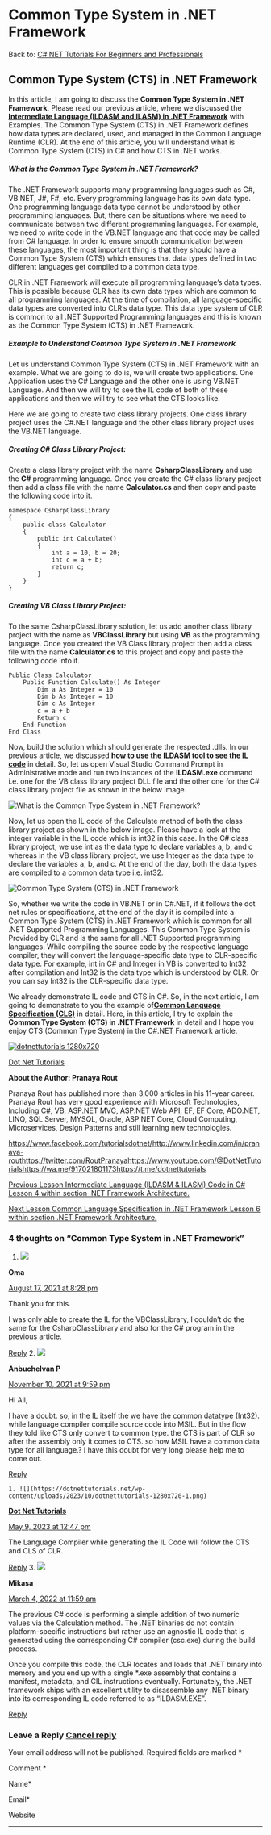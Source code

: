 # Common Type System in .NET Framework
		

Back to: [C#.NET Tutorials For Beginners and Professionals](https://dotnettutorials.net/course/csharp-dot-net-tutorials/)

## **Common Type System (CTS) in .NET Framework**

In this article, I am going to discuss the **Common Type System in .NET Framework**. Please read our previous article, where we discussed the [**Intermediate Language (ILDASM and ILASM) in .NET Framework**](https://dotnettutorials.net/lesson/intermediate-language/) with Examples. The Common Type System (CTS) in .NET Framework defines how data types are declared, used, and managed in the Common Language Runtime (CLR). At the end of this article, you will understand what is Common Type System (CTS) in C# and how CTS in .NET works. 

##### **What is** **the Common Type System in .NET Framework?**

The .NET Framework supports many programming languages such as C#, VB.NET, J#, F#, etc. Every programming language has its own data type. One programming language data type cannot be understood by other programming languages. But, there can be situations where we need to communicate between two different programming languages. For example, we need to write code in the VB.NET language and that code may be called from C# language. In order to ensure smooth communication between these languages, the most important thing is that they should have a Common Type System (CTS) which ensures that data types defined in two different languages get compiled to a common data type.

CLR in .NET Framework will execute all programming language’s data types. This is possible because CLR has its own data types which are common to all programming languages. At the time of compilation, all language-specific data types are converted into CLR’s data type. This data type system of CLR is common to all .NET Supported Programming languages and this is known as the Common Type System (CTS) in .NET Framework.

##### **Example to Understand Common Type System in .NET Framework**

Let us understand Common Type System (CTS) in .NET Framework with an example. What we are going to do is, we will create two applications. One Application uses the C# Language and the other one is using VB.NET Language. And then we will try to see the IL code of both of these applications and then we will try to see what the CTS looks like.

Here we are going to create two class library projects. One class library project uses the C#.NET language and the other class library project uses the VB.NET language.

##### **Creating C# Class Library Project:**

Create a class library project with the name **CsharpClassLibrary** and use the **C#** programming language. Once you create the C# class library project then add a class file with the name **Calculator.cs** and then copy and paste the following code into it.

```
namespace CsharpClassLibrary
{
    public class Calculator
    {
        public int Calculate()
        {
            int a = 10, b = 20;
            int c = a + b;
            return c;
        }
    }
}
```

##### **Creating VB Class Library Project:**

To the same CsharpClassLibrary solution, let us add another class library project with the name as **VBClassLibrary** but using **VB** as the programming language. Once you created the VB Class library project then add a class file with the name **Calculator.cs** to this project and copy and paste the following code into it.

```
Public Class Calculator
    Public Function Calculate() As Integer
        Dim a As Integer = 10
        Dim b As Integer = 10
        Dim c As Integer
        c = a + b
        Return c
    End Function
End Class
```

Now, build the solution which should generate the respected .dlls. In our previous article, we discussed [**how to use the ILDASM tool to see the IL code**](https://dotnettutorials.net/lesson/intermediate-language/) in detail. So, let us open Visual Studio Command Prompt in Administrative mode and run two instances of the **ILDASM.exe** command i.e. one for the VB class library project DLL file and the other one for the C# class library project file as shown in the below image.

![What is the Common Type System in .NET Framework?](https://dotnettutorials.net/wp-content/uploads/2020/02/word-image-122.png "What is the Common Type System in .NET Framework?")

Now, let us open the IL code of the Calculate method of both the class library project as shown in the below image. Please have a look at the integer variable in the IL code which is int32 in this case. In the C# class library project, we use int as the data type to declare variables a, b, and c whereas in the VB class library project, we use Integer as the data type to declare the variables a, b, and c. At the end of the day, both the data types are compiled to a common data type i.e. int32.

![Common Type System (CTS) in .NET Framework](https://dotnettutorials.net/wp-content/uploads/2020/02/word-image-123.png "Common Type System (CTS) in .NET Framework")

So, whether we write the code in VB.NET or in C#.NET, if it follows the dot net rules or specifications, at the end of the day it is compiled into a Common Type System (CTS) in .NET Framework which is common for all .NET Supported Programming Languages. This Common Type System is Provided by CLR and is the same for all .NET Supported programming languages. While compiling the source code by the respective language compiler, they will convert the language-specific data type to CLR-specific data type. For example, int in C# and Integer in VB is converted to Int32 after compilation and Int32 is the data type which is understood by CLR. Or you can say Int32 is the CLR-specific data type.

We already demonstrate IL code and CTS in C#. So, in the next article, I am going to demonstrate to you the example of[**Common Language Specification (CLS)**](https://dotnettutorials.net/lesson/common-language-specification/) in detail. Here, in this article, I try to explain the **Common Type System (CTS) in .NET Framework** in detail and I hope you enjoy CTS (Common Type System) in the C#.NET Framework article.

[![dotnettutorials 1280x720](https://dotnettutorials.net/wp-content/uploads/2023/10/dotnettutorials-1280x720-1.png)](https://dotnettutorials.net/pranaya-rout/)

[Dot Net Tutorials](https://dotnettutorials.net/pranaya-rout/)

**About the Author: Pranaya Rout**

Pranaya Rout has published more than 3,000 articles in his 11-year career. Pranaya Rout has very good experience with Microsoft Technologies, Including C#, VB, ASP.NET MVC, ASP.NET Web API, EF, EF Core, ADO.NET, LINQ, SQL Server, MYSQL, Oracle, ASP.NET Core, Cloud Computing, Microservices, Design Patterns and still learning new technologies.

https://www.facebook.com/tutorialsdotnet/http://www.linkedin.com/in/pranaya-routhttps://twitter.com/RoutPranayahttps://www.youtube.com/@DotNetTutorialshttps://wa.me/917021801173https://t.me/dotnettutorials

	
[Previous Lesson
Intermediate Language (ILDASM & ILASM) Code in C#
			Lesson 4 within section .NET Framework Architecture.](https://dotnettutorials.net/lesson/intermediate-language/)

	
[Next Lesson
Common Language Specification in .NET Framework
			Lesson 6 within section .NET Framework Architecture.](https://dotnettutorials.net/lesson/common-language-specification/)

### 			4 thoughts on “Common Type System in .NET Framework”

		
1. ![](https://secure.gravatar.com/avatar/d713a67d5f85255ee9068db16329a6ea?s=50&d=mm&r=g)

**Oma**

[August 17, 2021 at 8:28 pm](https://dotnettutorials.net/lesson/common-type-system/#comment-2334)
													
Thank you for this.

I was only able to create the IL for the VBClassLibrary, I couldn’t do the same for the CsharpClassLibrary and also for the C# program in the previous article.
							
[Reply](https://dotnettutorials.net/lesson/common-type-system//#comment-2334)
2. ![](https://secure.gravatar.com/avatar/cb40c83845c69e2daa6eec6dda473dea?s=50&d=mm&r=g)

**Anbuchelvan P**

[November 10, 2021 at 9:59 pm](https://dotnettutorials.net/lesson/common-type-system/#comment-2479)
													
Hi All, 

I have a doubt. so, in the IL itself the we have the common datatype (Int32). while language compiler compile source code into MSIL.  But in the flow they told like CTS  only convert to common type. the CTS is part of CLR so after the assembly only it comes to CTS. so how MSIL have a common data type for all language.?   I have this doubt for very long please help me to come out.
							
[Reply](https://dotnettutorials.net/lesson/common-type-system//#comment-2479)
							
    1. ![](https://dotnettutorials.net/wp-content/uploads/2023/10/dotnettutorials-1280x720-1.png)

**[Dot Net Tutorials](https://dotnettutorials.net)**

[May 9, 2023 at 12:47 pm](https://dotnettutorials.net/lesson/common-type-system/#comment-4334)
													
The Language Compiler while generating the IL Code will follow the CTS and CLS of CLR.
							
[Reply](https://dotnettutorials.net/lesson/common-type-system//#comment-4334)
3. ![](https://secure.gravatar.com/avatar/aa2e1e8d6d36789947040f5f2a0238b3?s=50&d=mm&r=g)

**Mikasa**

[March 4, 2022 at 11:59 am](https://dotnettutorials.net/lesson/common-type-system/#comment-2783)
													
The previous C# code is performing a simple addition of two numeric values via the Calculation method. The .NET binaries do not contain platform-specific instructions but rather use an agnostic IL code that is generated using the corresponding C# compiler (csc.exe) during the build process.

Once you compile this code, the CLR locates and loads that .NET binary into memory and you end up with a single \*.exe assembly that contains a manifest, metadata, and CIL instructions eventually. Fortunately, the .NET framework ships with an excellent utility to disassemble any .NET binary into its corresponding IL code referred to as “ILDASM.EXE”.
							
[Reply](https://dotnettutorials.net/lesson/common-type-system//#comment-2783)

		
### Leave a Reply [Cancel reply](/lesson/common-type-system/#respond)

Your email address will not be published. Required fields are marked \*

Comment \* 

Name\*

Email\*

Website

---